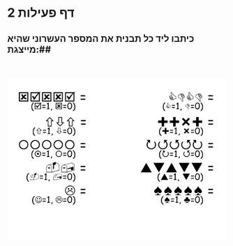 
# דף פעילות 2

## כיתבו ליד כל תבנית את המספר העשרוני שהיא מייצגת:##

<br>
<br>

<div id="container" align="center">
  <img class="img-responsive" src="img09.png" title=""/>
</div>
<br>
<br>

<br>
<br>
<br>
<br>
